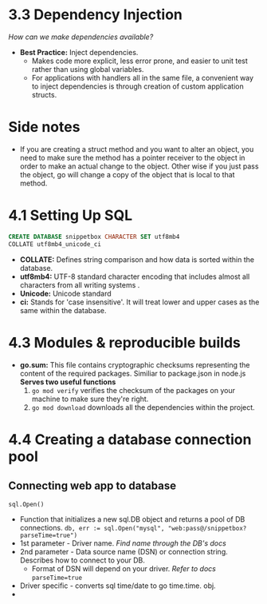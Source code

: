 # 3.3 Dependency Injection 
*How can we make dependencies available?*
- **Best Practice:** Inject dependencies. 
	- Makes code more explicit, less error prone, and easier to unit test rather than using global variables. 
	- For applications with handlers all in the same file, a convenient way to inject dependencies is through creation of custom application structs.


# Side notes
- If you are creating a struct method and you want to alter an object, you need to make sure the method has a pointer receiver to the object in order to make an actual change to the object. Other wise if you just pass the object, go will change a copy of the object that is local to that method. 

# 4.1 Setting Up SQL 
 ```sql 
CREATE DATABASE snippetbox CHARACTER SET utf8mb4 
COLLATE utf8mb4_unicode_ci
 ```
 - **COLLATE:** Defines string comparison and how data is sorted within the database. 
 - **utf8mb4:** UTF-8 standard character encoding that includes almost all characters from all writing systems .
 - **Unicode:** Unicode standard
 - **ci:** Stands for 'case insensitive'. It will treat lower and upper cases as the same within the database. 

# 4.3 Modules & reproducible builds 
- **go.sum:** This file contains cryptographic checksums representing the content of the required packages. Similiar to package.json in node.js 
	**Serves two useful functions** 
	1. ```go mod verify``` verifies the checksum of the packages on your machine to make sure they're right. 
	2. ```go mod download``` downloads all the dependencies within the project. 

# 4.4 Creating a database connection pool

## Connecting web app to database
```sql.Open()```
- Function that initializes a new sql.DB object and returns a pool of DB connections. 
```db, err := sql.Open("mysql", "web:pass@/snippetbox?parseTime=true")```
- 1st parameter - Driver name. *Find name through the DB's docs*
- 2nd parameter -  Data source name (DSN) or connection string. Describes how to connect to your DB.
	- Format of DSN will depend on your driver. *Refer to docs*
```parseTime=true```
- Driver specific - converts sql time/date to go time.time. obj. 
- 